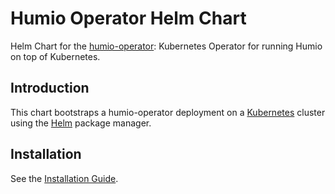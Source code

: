 # Humio Operator Helm Chart

Helm Chart for the [humio-operator](https://github.com/humio/humio-operator): Kubernetes Operator for running Humio on top of Kubernetes.

## Introduction

This chart bootstraps a humio-operator deployment on a [Kubernetes](http://kubernetes.io) cluster using the [Helm](https://helm.sh) package manager.

## Installation

See the [Installation Guide](https://docs.humio.com/installation/kubernetes/operator/installation).